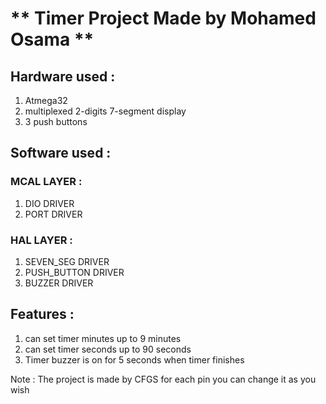 # **    Timer Project Made by Mohamed Osama  **

## Hardware used :
 1. Atmega32
 2. multiplexed 2-digits 7-segment display
 3. 3 push buttons
 
 ## Software used :
 ### MCAL LAYER :
 1. DIO DRIVER
 2. PORT DRIVER

### HAL LAYER :
1. SEVEN_SEG DRIVER
2. PUSH_BUTTON DRIVER
3. BUZZER DRIVER

 ## Features :
1. can set timer minutes up to 9 minutes
2. can set timer seconds up to 90 seconds
3. Timer buzzer is on for 5 seconds when timer finishes

Note : The project is made by CFGS for each pin you can change it as you wish